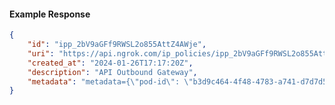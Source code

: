 <!-- Code generated for API Clients. DO NOT EDIT. -->

#### Example Response

```json
{
	"id": "ipp_2bV9aGFf9RWSL2o855AttZ4AWje",
	"uri": "https://api.ngrok.com/ip_policies/ipp_2bV9aGFf9RWSL2o855AttZ4AWje",
	"created_at": "2024-01-26T17:17:20Z",
	"description": "API Outbound Gateway",
	"metadata": "metadata={\"pod-id\": \"b3d9c464-4f48-4783-a741-d7d7d5db310f\"}"
}
```
